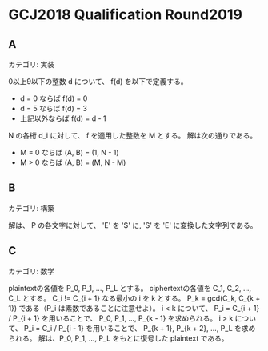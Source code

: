 # GCJ2018 Qualification Round2019

## A
カテゴリ: 実装

0以上9以下の整数 d について、 f(d) を以下で定義する。

* d = 0 ならば f(d) = 0
* d = 5 ならば f(d) = 3
* 上記以外ならば f(d) = d - 1

N の各桁 d_i に対して、 f を適用した整数を M とする。
解は次の通りである。

* M = 0 ならば (A, B) = (1, N - 1)
* M > 0 ならば (A, B) = (M, N - M)

## B
カテゴリ: 構築

解は、 P の各文字に対して、 'E' を 'S' に, 'S' を 'E' に変換した文字列である。

## C
カテゴリ: 数学

plaintextの各値を P_0, P_1, ..., P_L とする。
ciphertextの各値を C_1, C_2, ..., C_L とする。
C_i != C_{i + 1} なる最小の i を k とする。
P_k = gcd(C_k, C_{k + 1}) である（P_i は素数であることに注意せよ）。
i < k について、 P_i = C_{i + 1} / P_{i + 1} を用いることで、
P_0, P_1, ..., P_{k - 1} を求められる。
i > k について、 P_i = C_i / P_{i - 1} を用いることで、
P_{k + 1}, P_{k + 2}, ..., P_L を求められる。
解は、P_0, P_1, ..., P_L をもとに復号した plaintext である。
